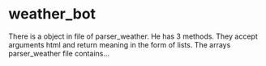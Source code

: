 # weather_bot
There is a object in file of parser_weather. He has 3 methods.
They accept arguments html and return meaning in the form of lists.
The arrays parser_weather file contains...  